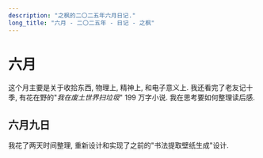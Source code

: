 ```yaml
---
description: "之枫的二〇二五年六月日记."
long_title: "六月 - 二〇二五年 - 日记 - 之枫"
---
```


# 六月

这个月主要是关于收拾东西, 物理上, 精神上, 和电子意义上. 我还看完了老友记十季, 有花在野的"_我在废土世界扫垃圾_" 199 万字小说. 我在思考要如何整理读后感.

## 六月九日

我花了两天时间整理, 重新设计和实现了之前的"书法提取壁纸生成"设计.
